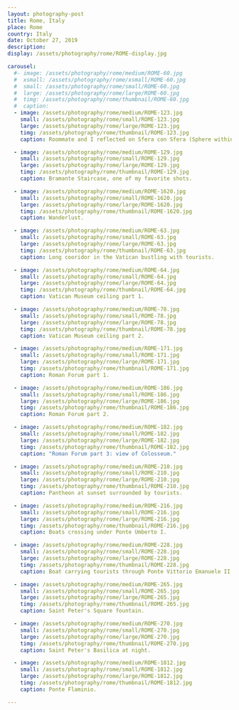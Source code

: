 ```yaml
---
layout: photography-post
title: Rome, Italy
place: Rome
country: Italy
date: October 27, 2019
description:
display: /assets/photography/rome/ROME-display.jpg

carousel:
  #- image: /assets/photography/rome/medium/ROME-60.jpg
  #  xsmall: /assets/photography/rome/xsmall/ROME-60.jpg
  #  small: /assets/photography/rome/small/ROME-60.jpg
  #  large: /assets/photography/rome/large/ROME-60.jpg
  #  timg: /assets/photography/rome/thumbnail/ROME-60.jpg
  #  caption: 
  - image: /assets/photography/rome/medium/ROME-123.jpg
    small: /assets/photography/rome/small/ROME-123.jpg
    large: /assets/photography/rome/large/ROME-123.jpg
    timg: /assets/photography/rome/thumbnail/ROME-123.jpg
    caption: Roommate and I reflected on Sfera con Sfera (Sphere within Sphere).

  - image: /assets/photography/rome/medium/ROME-129.jpg
    small: /assets/photography/rome/small/ROME-129.jpg
    large: /assets/photography/rome/large/ROME-129.jpg
    timg: /assets/photography/rome/thumbnail/ROME-129.jpg
    caption: Bramante Staircase, one of my favorite shots. 

  - image: /assets/photography/rome/medium/ROME-1620.jpg
    small: /assets/photography/rome/small/ROME-1620.jpg
    large: /assets/photography/rome/large/ROME-1620.jpg
    timg: /assets/photography/rome/thumbnail/ROME-1620.jpg
    caption: Wanderlust.

  - image: /assets/photography/rome/medium/ROME-63.jpg
    small: /assets/photography/rome/small/ROME-63.jpg
    large: /assets/photography/rome/large/ROME-63.jpg
    timg: /assets/photography/rome/thumbnail/ROME-63.jpg
    caption: Long cooridor in the Vatican bustling with tourists.

  - image: /assets/photography/rome/medium/ROME-64.jpg
    small: /assets/photography/rome/small/ROME-64.jpg
    large: /assets/photography/rome/large/ROME-64.jpg
    timg: /assets/photography/rome/thumbnail/ROME-64.jpg
    caption: Vatican Museum ceiling part 1.

  - image: /assets/photography/rome/medium/ROME-78.jpg
    small: /assets/photography/rome/small/ROME-78.jpg
    large: /assets/photography/rome/large/ROME-78.jpg
    timg: /assets/photography/rome/thumbnail/ROME-78.jpg
    caption: Vatican Museum ceiling part 2. 

  - image: /assets/photography/rome/medium/ROME-171.jpg
    small: /assets/photography/rome/small/ROME-171.jpg
    large: /assets/photography/rome/large/ROME-171.jpg
    timg: /assets/photography/rome/thumbnail/ROME-171.jpg
    caption: Roman Forum part 1. 

  - image: /assets/photography/rome/medium/ROME-186.jpg
    small: /assets/photography/rome/small/ROME-186.jpg
    large: /assets/photography/rome/large/ROME-186.jpg
    timg: /assets/photography/rome/thumbnail/ROME-186.jpg
    caption: Roman Forum part 2. 

  - image: /assets/photography/rome/medium/ROME-182.jpg
    small: /assets/photography/rome/small/ROME-182.jpg
    large: /assets/photography/rome/large/ROME-182.jpg
    timg: /assets/photography/rome/thumbnail/ROME-182.jpg
    caption: "Roman Forum part 3: view of Colosseum." 

  - image: /assets/photography/rome/medium/ROME-210.jpg
    small: /assets/photography/rome/small/ROME-210.jpg
    large: /assets/photography/rome/large/ROME-210.jpg
    timg: /assets/photography/rome/thumbnail/ROME-210.jpg
    caption: Pantheon at sunset surrounded by tourists. 

  - image: /assets/photography/rome/medium/ROME-216.jpg
    small: /assets/photography/rome/small/ROME-216.jpg
    large: /assets/photography/rome/large/ROME-216.jpg
    timg: /assets/photography/rome/thumbnail/ROME-216.jpg
    caption: Boats crossing under Ponte Umberto I. 

  - image: /assets/photography/rome/medium/ROME-228.jpg
    small: /assets/photography/rome/small/ROME-228.jpg
    large: /assets/photography/rome/large/ROME-228.jpg
    timg: /assets/photography/rome/thumbnail/ROME-228.jpg
    caption: Boat carrying tourists through Ponte Vittorio Emanuele II.

  - image: /assets/photography/rome/medium/ROME-265.jpg
    small: /assets/photography/rome/small/ROME-265.jpg
    large: /assets/photography/rome/large/ROME-265.jpg
    timg: /assets/photography/rome/thumbnail/ROME-265.jpg
    caption: Saint Peter's Square fountain. 

  - image: /assets/photography/rome/medium/ROME-270.jpg
    small: /assets/photography/rome/small/ROME-270.jpg
    large: /assets/photography/rome/large/ROME-270.jpg
    timg: /assets/photography/rome/thumbnail/ROME-270.jpg
    caption: Saint Peter's Basilica at night. 

  - image: /assets/photography/rome/medium/ROME-1812.jpg
    small: /assets/photography/rome/small/ROME-1812.jpg
    large: /assets/photography/rome/large/ROME-1812.jpg
    timg: /assets/photography/rome/thumbnail/ROME-1812.jpg
    caption: Ponte Flaminio. 

---
```


